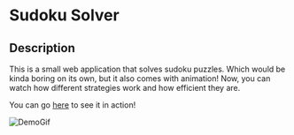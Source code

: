 # Sudoku Solver

## Description

This is a small web application that solves sudoku puzzles. Which would be kinda boring on its own, but it also comes with animation! Now, you can watch how different strategies work and how efficient they are. 

You can go [here](https://stache-1cf45.web.app/sudoku) to see it in action!

![DemoGif](https://stache-1cf45.web.app/sudoku/SudokuSolver.gif)
